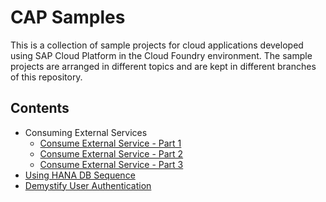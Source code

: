 # CAP Samples

This is a collection of sample projects for cloud applications developed using SAP Cloud Platform in the Cloud Foundry environment.
The sample projects are arranged in different topics and are kept in different branches of this repository.

## Contents

- Consuming External Services
	- [Consume External Service - Part 1](https://github.com/jcailan/cap-samples/tree/blog-es-part1)
	- [Consume External Service - Part 2](https://github.com/jcailan/cap-samples/tree/blog-es-part2)
	- [Consume External Service - Part 3](https://github.com/jcailan/cap-samples/tree/blog-es-part3)
- [Using HANA DB Sequence](https://github.com/jcailan/cap-samples/tree/blog-db-sequence)
- [Demystify User Authentication](https://github.com/jcailan/cap-samples/tree/blog-user-authentication)